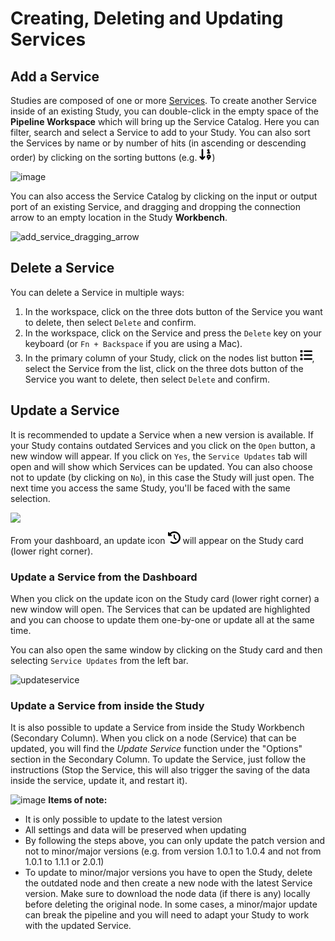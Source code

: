 
# Creating, Deleting and Updating Services

## Add a Service

Studies are composed of one or more [Services](docs/platform_introduction/services.md). To create another Service inside of an existing Study, you can double-click in the empty space of the **Pipeline Workspace** which will bring up the Service Catalog. Here you can filter, search and select a Service to add to your Study. You can also sort the Services by name or by number of hits (in ascending or descending order) by clicking on the sorting buttons (e.g. <svg style="width: 20px" xmlns="http://www.w3.org/2000/svg" viewBox="0 0 512 512"><!--! Font Awesome Pro 6.1.2 by @fontawesome - https://fontawesome.com License - https://fontawesome.com/license (Commercial License) Copyright 2022 Fonticons, Inc. --><path d="M320 192c0 17.69 14.31 31.1 32 31.1L416 224c17.69 0 32-14.31 32-32s-14.31-32-32-32V63.98c0-11.19-5.844-21.53-15.38-27.34c-9.531-5.781-21.41-6.188-31.34-1.062l-32 16.59c-15.69 8.125-21.81 27.44-13.69 43.13C329.3 106.3 340.4 112.6 352 112.6V160C334.3 160 320 174.3 320 192zM392 255.6c-48.6 0-88 39.4-88 88c0 36.44 22.15 67.7 53.71 81.07l-7.682 8.004c-10.72 11.16-10.34 28.88 .8125 39.56C356.3 477.4 363.3 480 370.2 480c7.344 0 14.72-2.875 20.19-8.625c69.61-72.53 89.6-85.39 89.6-127.8C480 294.1 440.6 255.6 392 255.6zM392 367.6c-13.23 0-24-10.77-24-24s10.77-24 24-24s24 10.77 24 24S405.2 367.6 392 367.6zM216 320.3c-8.672 0-17.3 3.5-23.61 10.38L160 366.1V64.03C160 46.33 145.7 32 128 32S96 46.33 96 64.03v302L63.6 330.7c-11.95-13.01-32.2-13.91-45.22-1.969c-13.03 11.95-13.9 32.22-1.969 45.27l87.1 96.09c12.12 13.26 35.06 13.26 47.19 0l87.1-96.09c11.94-13.05 11.06-33.31-1.969-45.27C231.5 323.1 223.7 320.3 216 320.3z"/></svg>)

![image](https://user-images.githubusercontent.com/18575092/185430740-d79bc8d6-8adb-415b-b093-0dafff341d69.png)

You can also access the Service Catalog by clicking on the input or output port of an existing Service, and dragging and dropping the connection arrow to an empty location in the Study **Workbench**. 


![add_service_dragging_arrow](https://user-images.githubusercontent.com/18575092/185431502-bc7c2e48-6a58-4d0a-8ee8-6b820352d06a.gif)


## Delete a Service

You can delete a Service in multiple ways:
1. In the workspace, click on the three dots button of the Service you want to delete, then select ```Delete``` and confirm.
2. In the workspace, click on the Service and press the ```Delete``` key on your keyboard (or ```Fn + Backspace``` if you are using a Mac).
3. In the primary column of your Study, click on the nodes list button <svg style="width: 20px" xmlns="http://www.w3.org/2000/svg" viewBox="0 0 512 512"><!--! Font Awesome Pro 6.0.0 by @fontawesome - https://fontawesome.com License - https://fontawesome.com/license (Commercial License) Copyright 2022 Fonticons, Inc. --><path d="M88 48C101.3 48 112 58.75 112 72V120C112 133.3 101.3 144 88 144H40C26.75 144 16 133.3 16 120V72C16 58.75 26.75 48 40 48H88zM480 64C497.7 64 512 78.33 512 96C512 113.7 497.7 128 480 128H192C174.3 128 160 113.7 160 96C160 78.33 174.3 64 192 64H480zM480 224C497.7 224 512 238.3 512 256C512 273.7 497.7 288 480 288H192C174.3 288 160 273.7 160 256C160 238.3 174.3 224 192 224H480zM480 384C497.7 384 512 398.3 512 416C512 433.7 497.7 448 480 448H192C174.3 448 160 433.7 160 416C160 398.3 174.3 384 192 384H480zM16 232C16 218.7 26.75 208 40 208H88C101.3 208 112 218.7 112 232V280C112 293.3 101.3 304 88 304H40C26.75 304 16 293.3 16 280V232zM88 368C101.3 368 112 378.7 112 392V440C112 453.3 101.3 464 88 464H40C26.75 464 16 453.3 16 440V392C16 378.7 26.75 368 40 368H88z"/></svg>, select the Service from the list, click on the three dots button of the Service you want to delete, then select ```Delete``` and confirm.

## Update a Service
It is recommended to update a Service when a new version is available. If your Study contains outdated Services and you click on the `Open` button, a new window will appear. If you click on `Yes`, the `Service Updates` tab will open and will show which Services can be updated. You can also choose not to update (by clicking on `No`), in this case the Study will just open. The next time you access the same Study, you'll be faced with the same selection.

<img src="https://github.com/ITISFoundation/osparc-manual/assets/18575092/36aa9827-ab5e-437b-862c-f1817a5d9c50"/>



From your dashboard, an update icon <svg style="width: 20px" xmlns="http://www.w3.org/2000/svg" viewBox="0 0 512 512"><!--! Font Awesome Pro 6.1.1 by @fontawesome - https://fontawesome.com License - https://fontawesome.com/license (Commercial License) Copyright 2022 Fonticons, Inc. --><path d="M256 0C397.4 0 512 114.6 512 256C512 397.4 397.4 512 256 512C201.7 512 151.2 495 109.7 466.1C95.2 455.1 91.64 436 101.8 421.5C111.9 407 131.8 403.5 146.3 413.6C177.4 435.3 215.2 448 256 448C362 448 448 362 448 256C448 149.1 362 64 256 64C202.1 64 155 85.46 120.2 120.2L151 151C166.1 166.1 155.4 192 134.1 192H24C10.75 192 0 181.3 0 168V57.94C0 36.56 25.85 25.85 40.97 40.97L74.98 74.98C121.3 28.69 185.3 0 255.1 0L256 0zM256 128C269.3 128 280 138.7 280 152V246.1L344.1 311C354.3 320.4 354.3 335.6 344.1 344.1C335.6 354.3 320.4 354.3 311 344.1L239 272.1C234.5 268.5 232 262.4 232 256V152C232 138.7 242.7 128 256 128V128z"/></svg> will appear on the Study card (lower right corner).

### Update a Service from the Dashboard
When you click on the update icon on the Study card (lower right corner) a new window will open. The Services that can be updated are highlighted and you can choose to update them one-by-one or update all at the same time.

You can also open the same window by clicking on the Study card and then selecting `Service Updates` from the left bar.

![updateservice](https://github.com/ITISFoundation/osparc-manual/assets/18575092/4eb31993-7a54-4f50-aca3-dcbda34180ee)


### Update a Service from inside the Study
It is also possible to update a Service from inside the Study Workbench (Secondary Column). When you click on a node (Service) that can be updated, you will find the *Update Service* function under the "Options" section in the Secondary Column. To update the Service, just follow the instructions (Stop the Service, this will also trigger the saving of the data inside the service, update it, and restart it).

![image](https://github.com/ITISFoundation/osparc-manual/assets/18575092/f4ad2fd4-3fbb-4eb2-8d1d-a8c76ffab36f)
**Items of note:**
- It is only possible to update to the latest version
- All settings and data will be preserved when updating
- By following the steps above, you can only update the patch version and not to minor/major versions (e.g. from version 1.0.1 to 1.0.4 and not from 1.0.1 to 1.1.1 or 2.0.1)
- To update to minor/major versions you have to open the Study, delete the outdated node and then create a new node with the latest Service version. Make sure to download the node data (if there is any) locally before deleting the original node. In some cases, a minor/major update can break the pipeline and you will need to adapt your Study to work with the updated Service.
